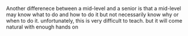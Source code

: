 Another differenece between a mid-level and a senior
is that a mid-level may know what to do and how to do it but not necessarily know why or when to do it. 
unfortunately, this is very difficult to teach. but it will come natural with enough hands on








